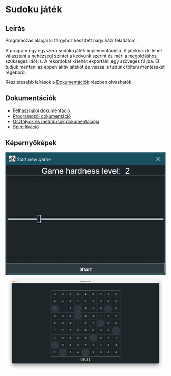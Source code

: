 # Sudoku játék

## Leírás
Programozás alapjai 3. tárgyhoz készített nagy házi feladatom.

A program egy egyszerű sudoku játék implementációja. A játékban ki lehet választani a nehézségi szintet a kedvünk szerint
és méri a megoldáshoz szükséges időt is. A rekordokat ki lehet exportálni egy szöveges fáljba. El tudjuk menteni az éppen
aktív játékot és vissza is tudunk tölteni mentéseket régebbről.

Részletesebb leírások a [Dokumentációk](https://github.com/afkfish/Prog3-NHF/blob/master/README.md#dokumentációk) részben olvashatók.

## Dokumentációk
* [Felhasználói dokumentáció](./docs/user_manual.pdf "Felhasználói dokumentáció")
* [Programozói dokumentáció](./docs/programmer_manual.pdf "Programozói dokumentáció")
* [Osztályok és metódusok dokumentációja](https://afkfish.github.io/Prog3-NHF/ "Osztályok és metódusok dokumentációja")
* [Specifikáció](./docs/specification.pdf "Specifikáció")

## Képernyőképek
![Új játék](./docs/new_game.png)
![Játék](./docs/game.png)
